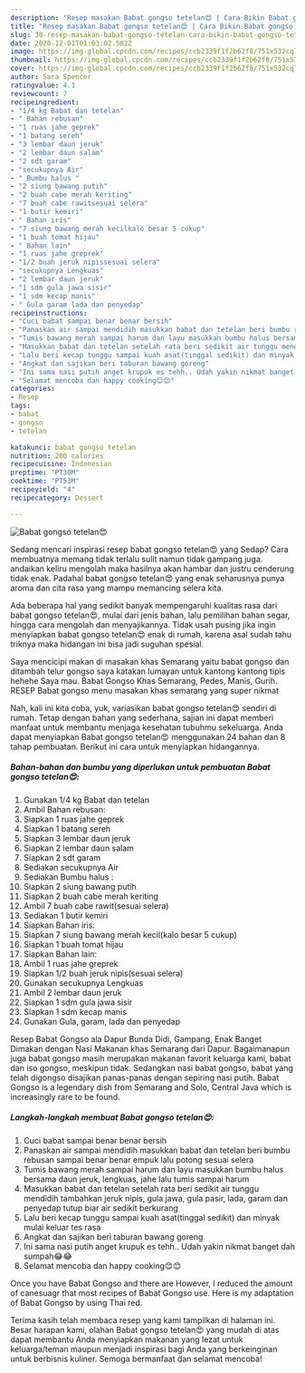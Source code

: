 ```yaml
---
description: "Resep masakan Babat gongso tetelan😍 | Cara Bikin Babat gongso tetelan😍 Yang Enak dan Simpel"
title: "Resep masakan Babat gongso tetelan😍 | Cara Bikin Babat gongso tetelan😍 Yang Enak dan Simpel"
slug: 30-resep-masakan-babat-gongso-tetelan-cara-bikin-babat-gongso-tetelan-yang-enak-dan-simpel
date: 2020-12-01T01:03:02.582Z
image: https://img-global.cpcdn.com/recipes/ccb2339f1f2b62f8/751x532cq70/babat-gongso-tetelan😍-foto-resep-utama.jpg
thumbnail: https://img-global.cpcdn.com/recipes/ccb2339f1f2b62f8/751x532cq70/babat-gongso-tetelan😍-foto-resep-utama.jpg
cover: https://img-global.cpcdn.com/recipes/ccb2339f1f2b62f8/751x532cq70/babat-gongso-tetelan😍-foto-resep-utama.jpg
author: Sara Spencer
ratingvalue: 4.1
reviewcount: 7
recipeingredient:
- "1/4 kg Babat dan tetelan"
- " Bahan rebusan"
- "1 ruas jahe geprek"
- "1 batang sereh"
- "3 lembar daun jeruk"
- "2 lembar daun salam"
- "2 sdt garam"
- "secukupnya Air"
- " Bumbu halus "
- "2 siung bawang putih"
- "2 buah cabe merah keriting"
- "7 buah cabe rawitsesuai selera"
- "1 butir kemiri"
- " Bahan iris"
- "7 siung bawang merah kecilkalo besar 5 cukup"
- "1 buah tomat hijau"
- " Bahan lain"
- "1 ruas jahe greprek"
- "1/2 buah jeruk nipissesuai selera"
- "secukupnya Lengkuas"
- "2 lembar daun jeruk"
- "1 sdm gula jawa sisir"
- "1 sdm kecap manis"
- " Gula garam lada dan penyedap"
recipeinstructions:
- "Cuci babat sampai benar benar bersih"
- "Panaskan air sampai mendidih masukkan babat dan tetelan beri bumbu rebusan sampai benar benar empuk lalu potong sesuai selera"
- "Tumis bawang merah sampai harum dan layu masukkan bumbu halus bersama daun jeruk, lengkuas, jahe lalu tumis sampai harum"
- "Masukkan babat dan tetelan setelah rata beri sedikit air tunggu mendidih tambahkan jeruk nipis, gula jawa, gula pasir, lada, garam dan penyedap tutup biar air sedikit berkurang"
- "Lalu beri kecap tunggu sampai kuah asat(tinggal sedikit) dan minyak mulai keluar tes rasa"
- "Angkat dan sajikan beri taburan bawang goreng"
- "Ini sama nasi putih anget krupuk es tehh.. Udah yakin nikmat banget dah sumpah😂😂"
- "Selamat mencoba dan happy cooking😊😊"
categories:
- Resep
tags:
- babat
- gongso
- tetelan

katakunci: babat gongso tetelan 
nutrition: 200 calories
recipecuisine: Indonesian
preptime: "PT30M"
cooktime: "PT53M"
recipeyield: "4"
recipecategory: Dessert

---
```



![Babat gongso tetelan😍](https://img-global.cpcdn.com/recipes/ccb2339f1f2b62f8/751x532cq70/babat-gongso-tetelan😍-foto-resep-utama.jpg)

Sedang mencari inspirasi resep babat gongso tetelan😍 yang Sedap? Cara membuatnya memang tidak terlalu sulit namun tidak gampang juga. andaikan keliru mengolah maka hasilnya akan hambar dan justru cenderung tidak enak. Padahal babat gongso tetelan😍 yang enak seharusnya punya aroma dan cita rasa yang mampu memancing selera kita.

Ada beberapa hal yang sedikit banyak mempengaruhi kualitas rasa dari babat gongso tetelan😍, mulai dari jenis bahan, lalu pemilihan bahan segar, hingga cara mengolah dan menyajikannya. Tidak usah pusing jika ingin menyiapkan babat gongso tetelan😍 enak di rumah, karena asal sudah tahu triknya maka hidangan ini bisa jadi suguhan spesial.

Saya mencicipi makan di masakan khas Semarang yaitu babat gongso dan ditambah telur gongso saya katakan lumayan untuk kantong kantong tipis hehehe Saya mau. Babat Gongso Khas Semarang, Pedes, Manis, Gurih. RESEP Babat gongso menu masakan khas semarang yang super nikmat


Nah, kali ini kita coba, yuk, variasikan babat gongso tetelan😍 sendiri di rumah. Tetap dengan bahan yang sederhana, sajian ini dapat memberi manfaat untuk membantu menjaga kesehatan tubuhmu sekeluarga. Anda dapat menyiapkan Babat gongso tetelan😍 menggunakan 24 bahan dan 8 tahap pembuatan. Berikut ini cara untuk menyiapkan hidangannya.

<!--inarticleads1-->

##### Bahan-bahan dan bumbu yang diperlukan untuk pembuatan Babat gongso tetelan😍:

1. Gunakan 1/4 kg Babat dan tetelan
1. Ambil  Bahan rebusan:
1. Siapkan 1 ruas jahe geprek
1. Siapkan 1 batang sereh
1. Siapkan 3 lembar daun jeruk
1. Siapkan 2 lembar daun salam
1. Siapkan 2 sdt garam
1. Sediakan secukupnya Air
1. Sediakan  Bumbu halus :
1. Siapkan 2 siung bawang putih
1. Siapkan 2 buah cabe merah keriting
1. Ambil 7 buah cabe rawit(sesuai selera)
1. Sediakan 1 butir kemiri
1. Siapkan  Bahan iris:
1. Siapkan 7 siung bawang merah kecil(kalo besar 5 cukup)
1. Siapkan 1 buah tomat hijau
1. Siapkan  Bahan lain:
1. Ambil 1 ruas jahe greprek
1. Siapkan 1/2 buah jeruk nipis(sesuai selera)
1. Gunakan secukupnya Lengkuas
1. Ambil 2 lembar daun jeruk
1. Siapkan 1 sdm gula jawa sisir
1. Siapkan 1 sdm kecap manis
1. Gunakan  Gula, garam, lada dan penyedap


Resep Babat Gongso ala Dapur Bunda Didi, Gampang, Enak Banget Dimakan dengan Nasi Makanan khas Semarang dari Dapur. Bagaimanapun juga babat gongso masih merupakan makanan favorit keluarga kami, babat dan iso gongso, meskipun tidak. Sedangkan nasi babat gongso, babat yang telah digongso disajikan panas-panas dengan sepiring nasi putih. Babat Gongso is a legendary dish from Semarang and Solo, Central Java which is increasingly rare to be found. 

<!--inarticleads2-->

##### Langkah-langkah membuat Babat gongso tetelan😍:

1. Cuci babat sampai benar benar bersih
1. Panaskan air sampai mendidih masukkan babat dan tetelan beri bumbu rebusan sampai benar benar empuk lalu potong sesuai selera
1. Tumis bawang merah sampai harum dan layu masukkan bumbu halus bersama daun jeruk, lengkuas, jahe lalu tumis sampai harum
1. Masukkan babat dan tetelan setelah rata beri sedikit air tunggu mendidih tambahkan jeruk nipis, gula jawa, gula pasir, lada, garam dan penyedap tutup biar air sedikit berkurang
1. Lalu beri kecap tunggu sampai kuah asat(tinggal sedikit) dan minyak mulai keluar tes rasa
1. Angkat dan sajikan beri taburan bawang goreng
1. Ini sama nasi putih anget krupuk es tehh.. Udah yakin nikmat banget dah sumpah😂😂
1. Selamat mencoba dan happy cooking😊😊


Once you have Babat Gongso and there are However, I reduced the amount of canesuagr that most recipes of Babat Gongso use. Here is my adaptation of Babat Gongso by using Thai red. 

Terima kasih telah membaca resep yang kami tampilkan di halaman ini. Besar harapan kami, olahan Babat gongso tetelan😍 yang mudah di atas dapat membantu Anda menyiapkan makanan yang lezat untuk keluarga/teman maupun menjadi inspirasi bagi Anda yang berkeinginan untuk berbisnis kuliner. Semoga bermanfaat dan selamat mencoba!
